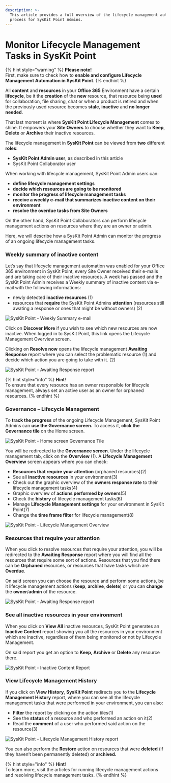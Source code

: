 ```yaml
---
description: >-
  This article provides a full overview of the lifecycle management automation
  process for SysKit Point Admins.
---
```


# Monitor Lifecycle Management Tasks in SysKit Point

{% hint style="warning" %}
**Please note!**  
First, make sure to check how to **enable and configure Lifecycle Management Automation in SysKit Point**.
{% endhint %}

All **content** and **resources** in your **Office 365** Environment have a certain **lifecycle**, be it the **creation** of the **new** resource, that resource being **used** for collaboration, file sharing, chat or when a product is retired and when the previously used resource becomes **stale**, **inactive** and **no longer needed**.

That last moment is where **SysKit Point Lifecycle Management** comes to shine. It empowers your **Site Owners** to choose whether they want to **Keep**, **Delete** or **Archive** their inactive resources.

The lifecycle management in **SysKit Point** can be viewed from **two** different **roles**:

* **SysKit Point Admin user**, as described in this article
* SysKit Point Collaborator user

When working with lifecycle management, SysKit Point Admin users can:

* **define lifecycle management settings**
* **decide which resources are going to be monitored**
* **monitor the progress of lifecycle management tasks**
* **receive a weekly e-mail that summarizes inactive content on their environment**
* **resolve the overdue tasks from Site Owners**

On the other hand, SysKit Point Collaborators can perform lifecycle management actions on resources where they are an owner or admin.

Here, we will describe how a SysKit Point Admin can monitor the progress of an ongoing lifecycle management tasks.

### Weekly summary of inactive content

Let’s say that lifecycle management automation was enabled for your Office 365 environment in SysKit Point, every Site Owner received their e-mails and are taking care of their inactive resources. A week has passed and the SysKit Point Admin receives a Weekly summary of inactive content via e-mail with the following informations:

* newly detected **inactive resources** \(1\)
* resources that **require** the SysKit Point Admins **attention** \(resources still awating a response or ones that might be without owners\) \(2\)

![SysKit Point - Weekly Summary e-mail](../.gitbook/assets/0%20%281%29.png)

Click on **Discover More** if you wish to see which new resources are now inactive. When logged in to SysKit Point, this link opens the Lifecycle Management Overview screen.

Clicking on **Resolve now** opens the lifecycle management **Awaiting Response** report where you can select the problematic resource \(1\) and decide which action you are going to take with it. \(2\)

![SysKit Point - Awaiting Response report](../.gitbook/assets/1%20%282%29.png)

{% hint style="info" %}
**Hint**!  
To ensure that every resource has an owner responsible for lifecycle management, always set an active user as an owner for orphaned resources.
{% endhint %}

### Governance – Lifecycle Management

To **track the progress** of the ongoing Lifecycle Management, SysKit Point Admins can **use the Governance screen.** To access it, **click the Governance tile** on the Home screen.

![SysKit Point - Home screen Governance Tile](../.gitbook/assets/2%20%281%29.png)

You will be redirected to the **Governance screen**. Under the lifecycle management tab, click on the **Overview** \(1\). A **Lifecycle Management Overview** screen appears where you can check:  


* **Resources that require your attention** \(orphaned resources\)\(2\)
* See all **inactive resources** in your environment\(3\)
* Check out the graphic overview of the **owners response rate** to their lifecycle management tasks\(4\)
* Graphic overview of **actions performed by owners**\(5\)
* Check the **history** of lifecycle management tasks\(6\)
* Manage **Lifecycle Management settings** for your environment in SysKit Point\(7\)
* Change the **time frame filter** for lifecycle management\(8\)

![SysKit Point - Lifecycle Management Overview](../.gitbook/assets/3%20%281%29.png)

### Resources that require your attention

When you click to resolve resources that require your attention, you will be redirected to the **Awaiting Response** report where you will find all the resources that require some sort of actions. Resources that you find there can be **Orphaned** resources, or resources that have tasks which are **Overdue**.

On said screen you can choose the resource and perform some actions, be it lifecycle management actions \(**keep**, **archive**, **delete**\) or you can **change** the **owner**/**admin** of the resource.

![SysKit Point - Awaiting Response report](../.gitbook/assets/4.png)

### See all inactive resources in your environment

When you click on **View All** inactive resources, SysKit Point generates an **Inactive Content** report showing you all the resources in your environment which are inactive, regardless of them being monitored or not by Lifecycle Management.

On said report you get an option to **Keep, Archive** or **Delete** any resource there.

![SysKit Point - Inactive Content Report](../.gitbook/assets/5.png)

### View Lifecycle Management History

If you click on **View History**, **SysKit Point** redirects you to the **Lifecycle Management History** report, where you can see all the lifecycle management tasks that were performed in your environment, you can also:

* **Filter** the report by clicking on the action tiles\(1\)
* See the **status** of a resource and who performed an action on it\(2\)
* Read the **comment** of a user who performed said action on the resource\(3\)

![SysKit Point - Lifecycle Management History report](../.gitbook/assets/6.png)

You can also perform the **Restore** action on resources that were **deleted** \(if they haven’t been permanently deleted\) or **archived.**

{% hint style="info" %}
**Hint**!  
To learn more, visit the articles for running lifecycle management actions and resolving lifecycle management tasks.
{% endhint %}

